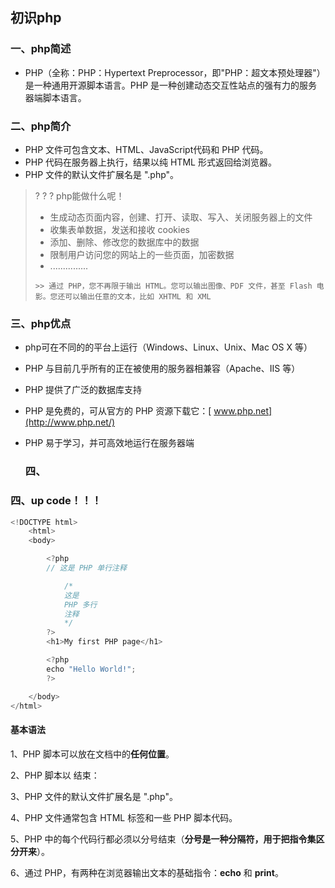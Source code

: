 ## 初识php

### 一、php简述

* PHP（全称：PHP：Hypertext Preprocessor，即"PHP：超文本预处理器"）是一种通用开源脚本语言。PHP 是一种创建动态交互性站点的强有力的服务器端脚本语言。

### 二、php简介

* PHP 文件可包含文本、HTML、JavaScript代码和 PHP 代码。
* PHP 代码在服务器上执行，结果以纯 HTML 形式返回给浏览器。
* PHP 文件的默认文件扩展名是 ".php"。

> ? ? ? php能做什么呢！
>
> * 生成动态页面内容，创建、打开、读取、写入、关闭服务器上的文件
> * 收集表单数据，发送和接收 cookies
> * 添加、删除、修改您的数据库中的数据
> * 限制用户访问您的网站上的一些页面，加密数据
> * ...............
>
> `>> 通过 PHP，您不再限于输出 HTML。您可以输出图像、PDF 文件，甚至 Flash 电影。您还可以输出任意的文本，比如 XHTML 和 XML`

### 三、php优点

* php可在不同的的平台上运行（Windows、Linux、Unix、Mac OS X 等）

* PHP 与目前几乎所有的正在被使用的服务器相兼容（Apache、IIS 等）

* PHP 提供了广泛的数据库支持

* PHP 是免费的，可从官方的 PHP 资源下载它：[ www.php.net](http://www.php.net/)

* PHP 易于学习，并可高效地运行在服务器端

  ### 四、

### 四、up code！！！

```javascript
<!DOCTYPE html> 
    <html> 
    <body> 

    	<?php
        // 这是 PHP 单行注释

            /*
            这是 
            PHP 多行
            注释
            */
        ?>
        <h1>My first PHP page</h1> 

        <?php 
        echo "Hello World!"; 
        ?> 

    </body> 
</html>
```

#### 基本语法

1、PHP 脚本可以放在文档中的**任何位置**。

2、PHP 脚本以 **<?php** 开始，以 **?>** 结束：

3、PHP 文件的默认文件扩展名是 ".php"。

4、PHP 文件通常包含 HTML 标签和一些 PHP 脚本代码。

5、PHP 中的每个代码行都必须以分号结束（**分号是一种分隔符，用于把指令集区分开来**）。

6、通过 PHP，有两种在浏览器输出文本的基础指令：**echo** 和 **print**。
